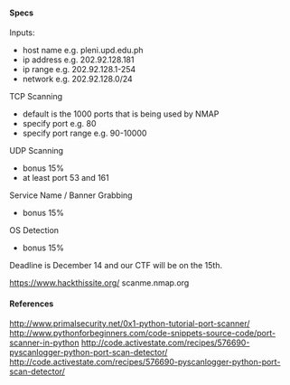 #### Specs
Inputs:
- host name e.g. pleni.upd.edu.ph
- ip address e.g. 202.92.128.181
- ip range e.g. 202.92.128.1-254
- network e.g. 202.92.128.0/24

TCP Scanning
- default is the 1000 ports that is being used by NMAP
- specify port e.g. 80
- specify port range e.g. 90-10000

UDP Scanning
- bonus 15%
- at least port 53 and 161

Service Name / Banner Grabbing
- bonus 15%

OS Detection
- bonus 15%

Deadline is December 14 and our CTF will be on the 15th.

https://www.hackthissite.org/
scanme.nmap.org

#### References
http://www.primalsecurity.net/0x1-python-tutorial-port-scanner/
http://www.pythonforbeginners.com/code-snippets-source-code/port-scanner-in-python
http://code.activestate.com/recipes/576690-pyscanlogger-python-port-scan-detector/
http://code.activestate.com/recipes/576690-pyscanlogger-python-port-scan-detector/